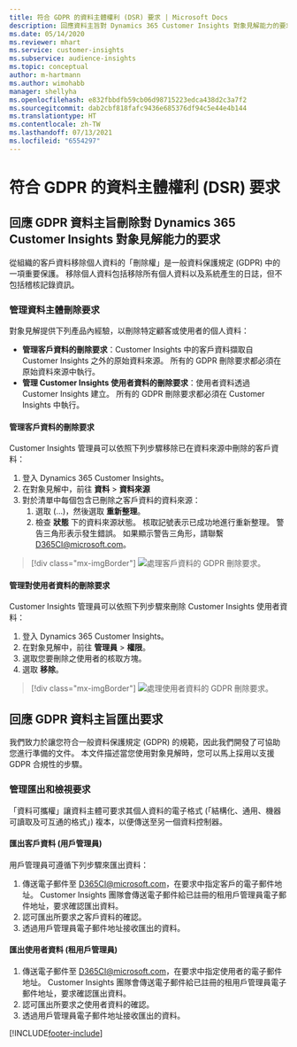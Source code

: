 ```yaml
---
title: 符合 GDPR 的資料主體權利 (DSR) 要求 | Microsoft Docs
description: 回應資料主旨對 Dynamics 365 Customer Insights 對象見解能力的要求。
ms.date: 05/14/2020
ms.reviewer: mhart
ms.service: customer-insights
ms.subservice: audience-insights
ms.topic: conceptual
author: m-hartmann
ms.author: wimohabb
manager: shellyha
ms.openlocfilehash: e832fbbdfb59cb06d98715223edca438d2c3a7f2
ms.sourcegitcommit: dab2cbf818fafc9436e685376df94c5e44e4b144
ms.translationtype: HT
ms.contentlocale: zh-TW
ms.lasthandoff: 07/13/2021
ms.locfileid: "6554297"
---
```

# <a name="data-subject-rights-dsr-requests-under-gdpr"></a>符合 GDPR 的資料主體權利 (DSR) 要求

## <a name="responding-to-gdpr-data-subject-delete-requests-for-dynamics-365-customer-insights-audience-insights-capability"></a>回應 GDPR 資料主旨刪除對 Dynamics 365 Customer Insights 對象見解能力的要求

從組織的客戶資料移除個人資料的「刪除權」是一般資料保護規定 (GDPR) 中的一項重要保護。 移除個人資料包括移除所有個人資料以及系統產生的日誌，但不包括稽核記錄資訊。

### <a name="manage-data-subject-delete-requests"></a>管理資料主體刪除要求

對象見解提供下列產品內經驗，以刪除特定顧客或使用者的個人資料：

- **管理客戶資料的刪除要求**：Customer Insights 中的客戶資料擷取自 Customer Insights 之外的原始資料來源。 所有的 GDPR 刪除要求都必須在原始資料來源中執行。
- **管理 Customer Insights 使用者資料的刪除要求**：使用者資料透過 Customer Insights 建立。 所有的 GDPR 刪除要求都必須在 Customer Insights 中執行。

#### <a name="manage-delete-requests-for-customer-data"></a>管理客戶資料的刪除要求

Customer Insights 管理員可以依照下列步驟移除已在資料來源中刪除的客戶資料：

1. 登入 Dynamics 365 Customer Insights。
2. 在對象見解中，前往 **資料** > **資料來源**
3. 對於清單中每個包含已刪除之客戶資料的資料來源：
   1. 選取 (...)，然後選取 **重新整理**。
   2. 檢查 **狀態** 下的資料來源狀態。 核取記號表示已成功地進行重新整理。 警告三角形表示發生錯誤。 如果顯示警告三角形，請聯繫 D365CI@microsoft.com。

> [!div class="mx-imgBorder"]
> ![處理客戶資料的 GDPR 刪除要求。](media/gdpr-data-sources.png "處理客戶資料的 GDPR 刪除要求")

#### <a name="manage-delete-requests-for-user-data"></a>管理對使用者資料的刪除要求

Customer Insights 管理員可以依照下列步驟來刪除 Customer Insights 使用者資料：

1. 登入 Dynamics 365 Customer Insights。
2. 在對象見解中，前往 **管理員** > **權限**。
3. 選取您要刪除之使用者的核取方塊。
4. 選取 **移除**。

> [!div class="mx-imgBorder"]
> ![處理使用者資料的 GDPR 刪除要求。](media/gdpr-permissions.png "處理 GDPR 對使用者資料的刪除要求")

## <a name="responding-to-gdpr-data-subject-export-requests"></a>回應 GDPR 資料主旨匯出要求

我們致力於讓您符合一般資料保護規定 (GDPR) 的規範，因此我們開發了可協助您進行準備的文件。 本文件描述當您使用對象見解時，您可以馬上採用以支援 GDPR 合規性的步驟。

### <a name="manage-export-and-view-requests"></a>管理匯出和檢視要求

「資料可攜權」讓資料主體可要求其個人資料的電子格式 (「結構化、通用、機器可讀取及可互通的格式」) 複本，以便傳送至另一個資料控制器。

#### <a name="export-customer-data-tenant-admin"></a>匯出客戶資料 (用戶管理員)

用戶管理員可遵循下列步驟來匯出資料：

1. 傳送電子郵件至 D365CI@microsoft.com，在要求中指定客戶的電子郵件地址。 Customer Insights 團隊會傳送電子郵件給已註冊的租用戶管理員電子郵件地址，要求確認匯出資料。
2. 認可匯出所要求之客戶資料的確認。
3. 透過用戶管理員電子郵件地址接收匯出的資料。

#### <a name="export-user-data-tenant-admin"></a>匯出使用者資料 (租用戶管理員)

1. 傳送電子郵件至 D365CI@microsoft.com，在要求中指定使用者的電子郵件地址。 Customer Insights 團隊會傳送電子郵件給已註冊的租用戶管理員電子郵件地址，要求確認匯出資料。
2. 認可匯出所要求之使用者資料的確認。
3. 透過用戶管理員電子郵件地址接收匯出的資料。


[!INCLUDE[footer-include](../includes/footer-banner.md)]